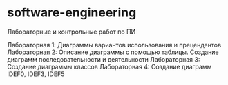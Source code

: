 # software-engineering
Лабораторные и контрольные работ по ПИ


Лабораторная 1: Диаграммы вариантов использования и прецендентов
Лабораторная 2: Описание диаграммы с помощью таблицы. Создание диаграмм последовательности и деятельности
Лабораторная 3: Создание диаграммы классов
Лабораторная 4: Создание диаграмм IDEF0, IDEF3, IDEF5
